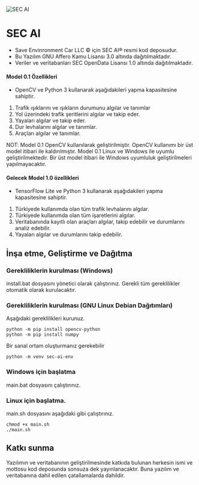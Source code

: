 ![SEC AI](repo/image.png)

# SEC AI
- Save Envinronment Car LLC © için SEC AI® resmi kod deposudur.
- Bu Yazılım GNU Affero Kamu Lisansı 3.0 altında dağıtılmaktadır.
- Veriler ve veritabanları SEC OpenData Lisansı 1.0 altında dağıtılmaktadır.

#### Model 0.1 Özellikleri

- OpenCV ve Python 3 kullanarak aşağıdakileri yapma kapasitesine sahiptir.

1. Trafik ışıklarını ve ışıkların durumunu algılar ve tanımlar
2. Yol üzerindeki trafik şeritlerini algılar ve takip eder.
3. Yayaları algılar ve takip eder.
4. Dur levhalarını algılar ve tanımlar.
5. Araçları algılar ve tanımlar.

NOT: Model 0.1 OpenCV kullanılarak geliştirilmiştir. OpenCV kullanımı bir üst model itibari ile kaldırılmıştır. Model 0.1 Linux ve Windows ile uyumlu geliştirilmektedir. Bir üst model itibari ile Windows uyumluluk geliştirilmeleri yapılmayacaktır.

#### Gelecek Model 1.0 özellikleri

- TensorFlow Lite ve Python 3 kullanarak aşağıdakileri yapma kapasitesine sahiptir.

1. Türkiyede kullanımda olan tüm trafik levhalarını algılar.
2. Türkiyede kullanımda olan tüm işaretlerini algılar.
3. Veritabanında kayıtlı olan araçları algılar, takip edebilir ve durumlarını analiz edebilir.
4. Yayaları algılar ve durumlarını takip edebilir.

## İnşa etme, Geliştirme ve Dağıtma

### Gerekliliklerin kurulması (Windows)
install.bat dosyasını yönetici olarak çalıştırınız. Gerekli tüm gereklilikler otomatik olarak kurulacaktır.

### Gerekliliklerin kurulması (GNU Linux Debian Dağıtımları)
Aşağıdaki gereklilikleri kurunuz. 

    python -m pip install opencv-python
    python -m pip install numpy
    
Bir sanal ortam oluşturmanız gerekebilir

    python -m venv sec-ai-env
    
### Windows için başlatma
main.bat dosyasını çalıştırınız.

### Linux için başlatma.
main.sh dosyasını aşağıdaki gibi çalıştırınız.

    chmod +x main.sh
    ./main.sh

## Katkı sunma

Yazılımın ve veritabanının geliştirilmesinde katkıda bulunan herkesin ismi ve mottosu kod deposunda sonsuza dek yayınlanacaktır. Buna yazılım ve veritabanına dahil edilen çatallamalarda dahildir.
